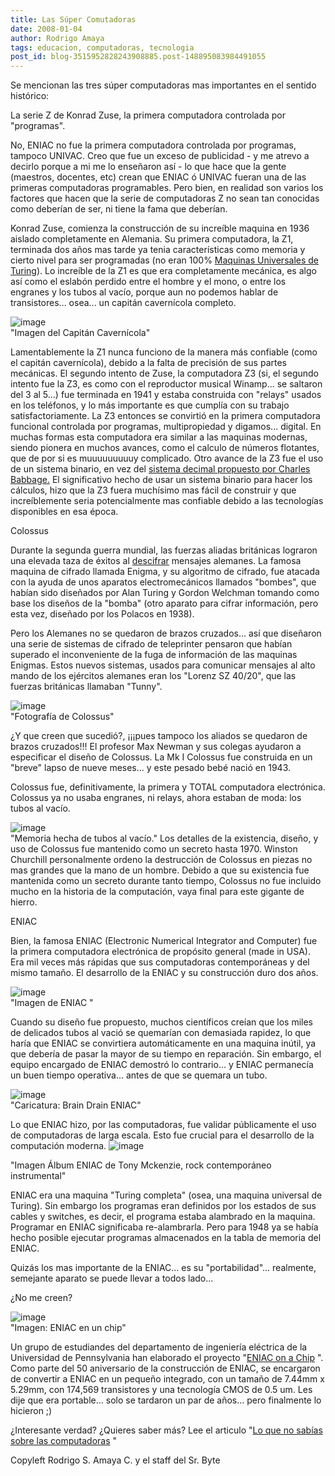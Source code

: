 ```yaml
---
title: Las Súper Comutadoras
date: 2008-01-04
author: Rodrigo Amaya
tags: educacion, computadoras, tecnologia
post_id: blog-3515952828243908885.post-148895083984491055
---
```


Se mencionan las tres súper computadoras mas importantes en el sentido histórico:

La serie Z de Konrad Zuse, la primera computadora controlada por "programas".

No, ENIAC no fue la primera computadora controlada por programas, tampoco UNIVAC. Creo que fue un exceso de publicidad - y me atrevo a decirlo porque a mi me lo enseñaron así - lo que hace que la gente (maestros, docentes, etc) crean que ENIAC ó UNIVAC fueran una de las primeras computadoras programables. Pero bien, en realidad son varios los factores que hacen que la serie de computadoras Z no sean tan conocidas como deberían de ser, ni tiene la fama que deberían.

Konrad Zuse, comienza la construcción de su increíble maquina en 1936 aislado completamente en Alemania. Su primera computadora, la Z1, terminada dos años mas tarde ya tenia características como memoria y cierto nivel para ser programadas (no eran 100% [Maquinas Universales de Turing](https://srbyte.blogspot.com/2007/12/la-maquina-de-turing.html)). Lo increíble de la Z1 es que era completamente mecánica, es algo así como el eslabón perdido entre el hombre y el mono, o entre los engranes y los tubos al vacío, porque aun no podemos hablar de transistores... osea... un capitán cavernícola completo.

![image](https://bp3.blogger.com/_ayvorITawE4/R5dsWNp6J2I/AAAAAAAAAiU/tNbv4Q3nR7Q/s320/capitanc.gif)    
"Imagen del Capitán
Cavernícola"

Lamentablemente la Z1 nunca funciono de la manera más confiable (como el capitán cavernícola), debido a la falta de precisión de sus partes mecánicas. El segundo intento de Zuse, la computadora Z3 (si, el segundo intento fue la Z3, es como con el reproductor musical Winamp... se saltaron del 3 al 5...) fue terminada en 1941 y estaba construida con "relays" usados en los teléfonos, y lo más importante es que cumplía con su trabajo satisfactoriamente. La Z3 entonces se convirtió en la primera computadora funcional controlada por programas, multipropiedad y digamos... digital. En muchas formas esta computadora era similar a las maquinas modernas, siendo pionera en muchos avances, como el calculo de números flotantes, que de por si es muuuuuuuuuy complicado. Otro avance de la Z3 fue el uso de un sistema binario, en vez del [sistema decimal propuesto por Charles Babbage.](https://srbyte.blogspot.com/2007/08/del-abaco-las-calculadoras.html) El significativo hecho de usar un sistema binario para hacer los cálculos, hizo que la Z3 fuera muchísimo mas fácil de construir y que increíblemente seria potencialmente mas confiable debido a las tecnologías disponibles en esa época.

Colossus

Durante la segunda guerra mundial, las fuerzas aliadas británicas lograron una elevada taza de éxitos al [descifrar](https://srbyte.blogspot.com/2007/09/encriptar-y-hashing.html) mensajes alemanes. La famosa maquina de cifrado llamada Enigma, y su algoritmo de cifrado, fue atacada con la ayuda de unos aparatos electromecánicos llamados "bombes", que habían sido diseñados por Alan Turing y Gordon Welchman tomando como base los diseños de la "bomba" (otro aparato para cifrar información, pero esta vez, diseñado por los Polacos en 1938).

Pero los Alemanes no se quedaron de brazos cruzados... así que diseñaron una serie de sistemas de cifrado de teleprinter pensaron que habían superado el inconveniente de la fuga de información de las maquinas Enigmas. Estos nuevos sistemas, usados para comunicar mensajes al alto mando de los ejércitos alemanes eran los "Lorenz SZ 40/20", que las fuerzas británicas llamaban "Tunny".

![image](https://upload.wikimedia.org/wikipedia/commons/4/4b/Colossus.jpg)    
"Fotografía de Colossus"

¿Y que creen que sucedió?, ¡¡¡pues tampoco los aliados se quedaron de brazos cruzados!!! El profesor Max Newman y sus colegas ayudaron a especificar el diseño de Colossus. La Mk I Colossus fue construida en un "breve" lapso de nueve meses... y este pesado bebé nació en 1943.

Colossus fue, definitivamente, la primera y TOTAL computadora electrónica. Colossus ya no usaba engranes, ni relays, ahora estaban de moda: los tubos al vacío.

![image](https://www.columbia.edu/acis/history/tubes.jpg)    
"Memoria hecha de tubos al
vacío." Los detalles de la existencia, diseño, y uso de Colossus fue mantenido como un secreto hasta 1970. Winston Churchill personalmente ordeno la destrucción de Colossus en piezas no mas grandes que la mano de un hombre. Debido a que su existencia fue mantenida como un secreto durante tanto tiempo, Colossus no fue incluido mucho en la historia de la computación, vaya final para este gigante de hierro.

ENIAC

Bien, la famosa ENIAC (Electronic Numerical Integrator and Computer) fue la primera computadora electrónica de propósito general (made in USA). Era mil veces más rápidas que sus computadoras contemporáneas y del mismo tamaño. El desarrollo de la ENIAC y su construcción duro dos años.

![image](https://www.computermuseum.li/Testpage/ENIAC4.GIF)    
"Imagen de ENIAC "

Cuando su diseño fue propuesto, muchos científicos creían que los miles de delicados tubos al vació se quemarían con demasiada rapidez, lo que haría que ENIAC se convirtiera automáticamente en una maquina inútil, ya que debería de pasar la mayor de su tiempo en reparación. Sin embargo, el equipo encargado de ENIAC demostró lo contrario... y ENIAC permanecía un buen tiempo operativa... antes de que se quemara un tubo.

![image](https://bp0.blogger.com/_ayvorITawE4/R5nma9p6J3I/AAAAAAAAAic/XbO2jVxCUgI/s320/725682.JPG)    
"Caricatura: Brain Drain
ENIAC"

Lo que ENIAC hizo, por las computadoras, fue validar públicamente el uso de computadoras de larga escala. Esto fue crucial para el desarrollo de la computación moderna.
![image](https://bp3.blogger.com/_ayvorITawE4/R5novtp6J4I/AAAAAAAAAik/wq5hp9UVkIM/s320/eniac_front_new.png)    

"Imagen
Álbum ENIAC de Tony Mckenzie, rock contemporáneo instrumental"

ENIAC era una maquina "Turing completa" (osea, una maquina universal de Turing). Sin embargo los programas eran definidos por los estados de sus cables y switches, es decir, el programa estaba alambrado en la maquina. Programar en ENIAC significaba re-alambrarla. Pero para 1948 ya se había hecho posible ejecutar programas almacenados en la tabla de memoria del ENIAC.

Quizás los mas importante de la ENIAC... es su "portabilidad"... realmente, semejante aparato se puede llevar a todos lado...

¿No me creen?

![image](https://www.ese.upenn.edu/%7Ejan/pictures/eniacpictures/eniac-chip.overlay.GIF)    
"Imagen: ENIAC en un chip"

Un grupo de estudiandes del departamento de ingeniería eléctrica de la Universidad de Pennsylvania han elaborado el proyecto "[ENIAC on a Chip](https://www.ese.upenn.edu/%7Ejan/eniacproj.html)
". Como parte del 50 aniversario de la construcción de ENIAC, se encargaron de convertir a ENIAC en un pequeño integrado, con un tamaño de 7.44mm x 5.29mm, con 174,569 transistores y una tecnología CMOS de 0.5 um. Les dije que era portable... solo se tardaron un par de años... pero finalmente lo hicieron ;)

¿Interesante verdad? ¿Quieres saber más? Lee el articulo "[Lo que no sabías sobre las computadoras](https://srbyte.blogspot.com/2007/12/lo-que-no-sabias-de-las-computadoras.html)
"

Copyleft Rodrigo S. Amaya C. y el staff del Sr. Byte
